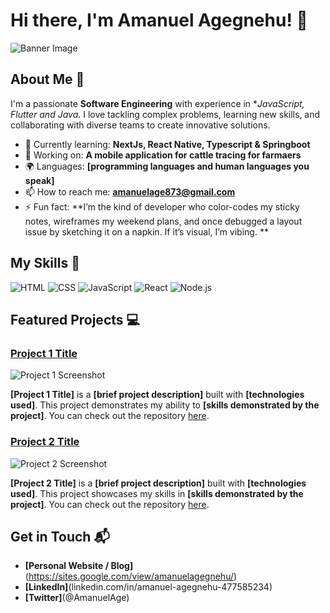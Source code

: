 # Hi there, I'm Amanuel Agegnehu! 👋

![Banner Image]([main/github-banner-image.jpg](https://www.freepik.com/free-photo/glasses-lie-laptop-reflecting-light-from-screen-dark_174143190.htm#fromView=search&page=1&position=25&uuid=1cd9ea68-cff2-4e59-a604-1b771fea4524&query=Github+banner+image))

## About Me 🚀

I'm a passionate **Software Engineering** with experience in **JavaScript, Flutter and Java*. I love tackling complex problems, learning new skills, and collaborating with diverse teams to create innovative solutions.

- 🌱 Currently learning: **NextJs, React Native, Typescript & Springboot**
- 🔭 Working on: **A mobile application for  cattle tracing for farmaers**
- 🌍 Languages: **[programming languages and human languages you speak]**
- 📫 How to reach me: **amanuelage873@gmail.com**
- ⚡ Fun fact: **I’m the kind of developer who color-codes my sticky notes, wireframes my weekend plans, and once debugged a layout issue by sketching it on a napkin. If it’s visual, I’m vibing. **

## My Skills 🧠

![HTML](https://img.shields.io/badge/-HTML-E34F26?style=flat-square&logo=html5&logoColor=white)
![CSS](https://img.shields.io/badge/-CSS-1572B6?style=flat-square&logo=css3&logoColor=white)
![JavaScript](https://img.shields.io/badge/-JavaScript-F7DF1E?style=flat-square&logo=javascript&logoColor=black)
![React](https://img.shields.io/badge/-React-61DAFB?style=flat-square&logo=react&logoColor=black)
![Node.js](https://img.shields.io/badge/-Node.js-339933?style=flat-square&logo=node.js&logoColor=white)


## Featured Projects 💻

### [Project 1 Title](project_1_link)

![Project 1 Screenshot](project_1_screenshot_url)

**[Project 1 Title]** is a **[brief project description]** built with **[technologies used]**. This project demonstrates my ability to **[skills demonstrated by the project]**. You can check out the repository [here](project_1_repository_link).

### [Project 2 Title](project_2_link)

![Project 2 Screenshot](project_2_screenshot_url)

**[Project 2 Title]** is a **[brief project description]** built with **[technologies used]**. This project showcases my skills in **[skills demonstrated by the project]**. You can check out the repository [here](project_2_repository_link).

## Get in Touch 📬

- **[Personal Website / Blog]**(https://sites.google.com/view/amanuelagegnehu/)
- **[LinkedIn]**(linkedin.com/in/amanuel-agegnehu-477585234)
- **[Twitter]**(@AmanuelAge)


